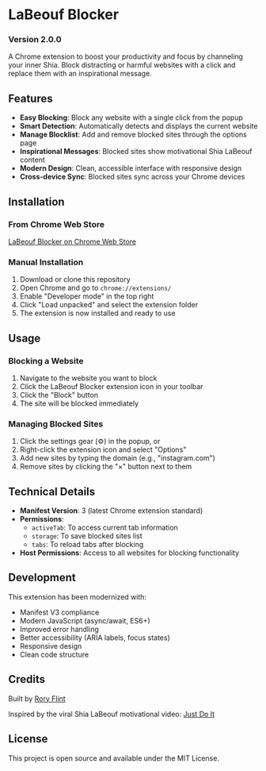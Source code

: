 # LaBeouf Blocker

### Version 2.0.0

A Chrome extension to boost your productivity and focus by channeling your inner Shia. Block distracting or harmful websites with a click and replace them with an inspirational message.

## Features

- **Easy Blocking**: Block any website with a single click from the popup
- **Smart Detection**: Automatically detects and displays the current website
- **Manage Blocklist**: Add and remove blocked sites through the options page
- **Inspirational Messages**: Blocked sites show motivational Shia LaBeouf content
- **Modern Design**: Clean, accessible interface with responsive design
- **Cross-device Sync**: Blocked sites sync across your Chrome devices

## Installation

### From Chrome Web Store

[LaBeouf Blocker on Chrome Web Store](https://chrome.google.com/webstore/detail/labeouf-blocker/jjmhcnkpkpmfifppnggagimcmcolkcee)

### Manual Installation

1. Download or clone this repository
2. Open Chrome and go to `chrome://extensions/`
3. Enable "Developer mode" in the top right
4. Click "Load unpacked" and select the extension folder
5. The extension is now installed and ready to use

## Usage

### Blocking a Website

1. Navigate to the website you want to block
2. Click the LaBeouf Blocker extension icon in your toolbar
3. Click the "Block" button
4. The site will be blocked immediately

### Managing Blocked Sites

1. Click the settings gear (⚙) in the popup, or
2. Right-click the extension icon and select "Options"
3. Add new sites by typing the domain (e.g., "instagram.com")
4. Remove sites by clicking the "×" button next to them

## Technical Details

- **Manifest Version**: 3 (latest Chrome extension standard)
- **Permissions**:
  - `activeTab`: To access current tab information
  - `storage`: To save blocked sites list
  - `tabs`: To reload tabs after blocking
- **Host Permissions**: Access to all websites for blocking functionality

## Development

This extension has been modernized with:

- Manifest V3 compliance
- Modern JavaScript (async/await, ES6+)
- Improved error handling
- Better accessibility (ARIA labels, focus states)
- Responsive design
- Clean code structure

## Credits

Built by [Rory Flint](https://rory.codes)

Inspired by the viral Shia LaBeouf motivational video: [Just Do It](https://www.youtube.com/watch?v=ZXsQAXx_ao0)

## License

This project is open source and available under the MIT License.
